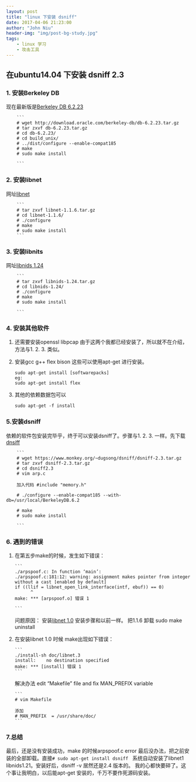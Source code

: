 ```yaml
---
layout: post
title: "linux 下安装 dsniff"
date: 2017-04-06 21:23:00
author: "John Niu"
header-img: "img/post-bg-study.jpg"
tags:
    - linux 学习
    - 攻击工具     
---
```



## 在ubuntu14.04 下安装 dsniff 2.3

### 1. 安装Berkeley DB


   现在最新版是[Berkeley DB 6.2.23](http://download.oracle.com/berkeley-db/db-6.2.23.tar.gz)
        
        ```
        # wget http://download.oracle.com/berkeley-db/db-6.2.23.tar.gz
        # tar zxvf db-6.2.23.tar.gz
        # cd db-6.2.23/
        # cd build_unix/
        # ../dist/configure --enable-compat185
        # make
        # sudo make install
    
        ```
    
### 2. 安装libnet 


   网址[libnet](http://pkgs.fedoraproject.org/repo/pkgs/libnet/)
    
        ```
        # tar zxvf libnet-1.1.6.tar.gz
        # cd libnet-1.1.6/
        # ./configure
        # make
        # sudo make install
        ```
    
### 3. 安装libnits

   网址[libnids 1.24](https://sourceforge.net/projects/libnids/files/libnids/)
    
        ```
        # tar zxvf libnids-1.24.tar.gz
        # cd libnids-1.24/
        # ./configure
        # make
        # sudo make install
    
        ```
    
### 4. 安装其他软件


   1. 还需要安装openssl libpcap 由于这两个我都已经安装了，所以就不在介绍，方法与1. 2. 3. 类似。
   2. 安装gcc g++ flex bison
   这些可以使用apt-get 进行安装。 
    
        ```
        sudo apt-get install [softwarepacks] 
        eg:
        sudo apt-get install flex
        ```
   3. 其他的依赖数据包可以
    
        ```
        sudo apt-get -f install
        ```
    
    
### 5.安装dsniff


   依赖的软件包安装完毕乎，终于可以安装dsniff了。步骤与1. 2. 3. 一样。先下载[dnsiff](https://www.monkey.org/~dugsong/dsniff/dsniff-2.3.tar.gz)
    
        ```
        # wget https://www.monkey.org/~dugsong/dsniff/dsniff-2.3.tar.gz
        # tar zxvf dsniff-2.3.tar.gz
        # cd dsniff2.3
        # vim arp.c
    
        加入代码 #include "memory.h"
    
        # ./configure --enable-compat185 --with-db=/usr/local/BerkeleyDB.6.2
    
        # make
        # sudo make install
    
        ```
    
### 6. 遇到的错误


 1. 在第五步make的时候，发生如下错误：
    
        ```
        ./arpspoof.c: In function ‘main’:
        ./arpspoof.c:181:12: warning: assignment makes pointer from integer without a cast [enabled by default]
        if ((llif = libnet_open_link_interface(intf, ebuf)) == 0)
              ^
        make: *** [arpspoof.o] 错误 1

        ```
    
    
    问题原因：
    安装[libnet 1.0](http://pkgs.fedoraproject.org/repo/pkgs/libnet/libnet-1.0.2a.tar.gz/ddf53f0f484184390e8c2a1bd0853667/libnet-1.0.2a.tar.gz)
    安装步骤和以前一样。
    把1.1.6 卸载 sudo make uninstall 
    
    
 1. 在安装libnet 1.0 时候 make出现如下错误：
    
        ```
        ./install-sh doc/libnet.3
        install:	no destination specified
        make: *** [install] 错误 1
        ```
    
    
    解决办法
    edit “Makefile” file and fix MAN_PREFIX variable
    
    
        ```
        # vim Makefile
    
        添加
        # MAN_PREFIX  = /usr/share/doc/ 
        ```
    
### 7.总结

   最后，还是没有安装成功，make 的时候arpspoof.c error 最后没办法，把之前安装的全部卸载。直接`# sudo apt-get install dsniff`
   系统自动安装了libnet1 libnids1.21。安装好后，dsniff -v 居然还是2.4 版本的。
   我的心都快要碎了。这个事让我明白，以后能apt-get 安装的，千万不要作死源码安装。
